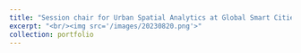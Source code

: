 ```yaml
---
title: "Session chair for Urban Spatial Analytics at Global Smart Cities Summit cum The 3rd International Conference on Urban Informatics"
excerpt: "<br/><img src='/images/20230820.png'>"
collection: portfolio
---
```

